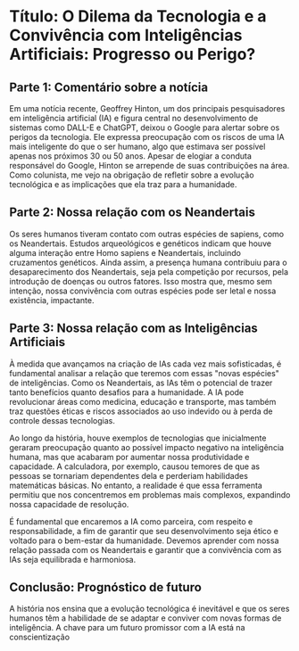 # Título: O Dilema da Tecnologia e a Convivência com Inteligências Artificiais: Progresso ou Perigo?

## Parte 1: Comentário sobre a notícia

Em uma notícia recente, Geoffrey Hinton, um dos principais pesquisadores em inteligência artificial (IA) e figura central no desenvolvimento de sistemas como DALL-E e ChatGPT, deixou o Google para alertar sobre os perigos da tecnologia. Ele expressa preocupação com os riscos de uma IA mais inteligente do que o ser humano, algo que estimava ser possível apenas nos próximos 30 ou 50 anos. Apesar de elogiar a conduta responsável do Google, Hinton se arrepende de suas contribuições na área. Como colunista, me vejo na obrigação de refletir sobre a evolução tecnológica e as implicações que ela traz para a humanidade.

## Parte 2: Nossa relação com os Neandertais

Os seres humanos tiveram contato com outras espécies de sapiens, como os Neandertais. Estudos arqueológicos e genéticos indicam que houve alguma interação entre Homo sapiens e Neandertais, incluindo cruzamentos genéticos. Ainda assim, a presença humana contribuiu para o desaparecimento dos Neandertais, seja pela competição por recursos, pela introdução de doenças ou outros fatores. Isso mostra que, mesmo sem intenção, nossa convivência com outras espécies pode ser letal e nossa existência, impactante.

## Parte 3: Nossa relação com as Inteligências Artificiais

À medida que avançamos na criação de IAs cada vez mais sofisticadas, é fundamental analisar a relação que teremos com essas "novas espécies" de inteligências. Como os Neandertais, as IAs têm o potencial de trazer tanto benefícios quanto desafios para a humanidade. A IA pode revolucionar áreas como medicina, educação e transporte, mas também traz questões éticas e riscos associados ao uso indevido ou à perda de controle dessas tecnologias.

Ao longo da história, houve exemplos de tecnologias que inicialmente geraram preocupação quanto ao possível impacto negativo na inteligência humana, mas que acabaram por aumentar nossa produtividade e capacidade. A calculadora, por exemplo, causou temores de que as pessoas se tornariam dependentes dela e perderiam habilidades matemáticas básicas. No entanto, a realidade é que essa ferramenta permitiu que nos concentremos em problemas mais complexos, expandindo nossa capacidade de resolução.

É fundamental que encaremos a IA como parceira, com respeito e responsabilidade, a fim de garantir que seu desenvolvimento seja ético e voltado para o bem-estar da humanidade. Devemos aprender com nossa relação passada com os Neandertais e garantir que a convivência com as IAs seja equilibrada e harmoniosa.

## Conclusão: Prognóstico de futuro

A história nos ensina que a evolução tecnológica é inevitável e que os seres humanos têm a habilidade de se adaptar e conviver com novas formas de inteligência. A chave para um futuro promissor com a IA está na conscientização